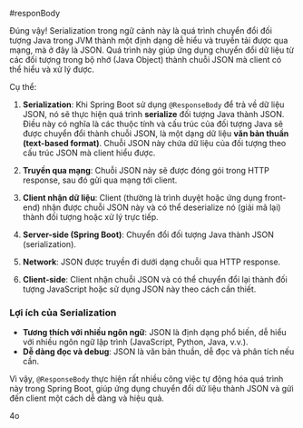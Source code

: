 #responBody 


Đúng vậy! Serialization trong ngữ cảnh này là quá trình chuyển đổi đối tượng Java trong JVM thành một định dạng dễ hiểu và truyền tải được qua mạng, mà ở đây là JSON. Quá trình này giúp ứng dụng chuyển đổi dữ liệu từ các đối tượng trong bộ nhớ (Java Object) thành chuỗi JSON mà client có thể hiểu và xử lý được.

Cụ thể:

1. **Serialization**: Khi Spring Boot sử dụng `@ResponseBody` để trả về dữ liệu JSON, nó sẽ thực hiện quá trình **serialize** đối tượng Java thành JSON. Điều này có nghĩa là các thuộc tính và cấu trúc của đối tượng Java sẽ được chuyển đổi thành chuỗi JSON, là một dạng dữ liệu **văn bản thuần (text-based format)**. Chuỗi JSON này chứa dữ liệu của đối tượng theo cấu trúc JSON mà client hiểu được.
    
2. **Truyền qua mạng**: Chuỗi JSON này sẽ được đóng gói trong HTTP response, sau đó gửi qua mạng tới client.
    
3. **Client nhận dữ liệu**: Client (thường là trình duyệt hoặc ứng dụng front-end) nhận được chuỗi JSON này và có thể deserialize nó (giải mã lại) thành đối tượng hoặc xử lý trực tiếp.


1. **Server-side (Spring Boot)**: Chuyển đổi đối tượng Java thành JSON (serialization).
2. **Network**: JSON được truyền đi dưới dạng chuỗi qua HTTP response.
3. **Client-side**: Client nhận chuỗi JSON và có thể chuyển đổi lại thành đối tượng JavaScript hoặc sử dụng JSON này theo cách cần thiết.

### Lợi ích của Serialization

- **Tương thích với nhiều ngôn ngữ**: JSON là định dạng phổ biến, dễ hiểu với nhiều ngôn ngữ lập trình (JavaScript, Python, Java, v.v.).
- **Dễ dàng đọc và debug**: JSON là văn bản thuần, dễ đọc và phân tích nếu cần.

Vì vậy, `@ResponseBody` thực hiện rất nhiều công việc tự động hóa quá trình này trong Spring Boot, giúp ứng dụng chuyển đổi dữ liệu thành JSON và gửi đến client một cách dễ dàng và hiệu quả.

4o